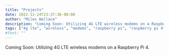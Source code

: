 ```yaml
---
title: "Projects"
date: 2022-12-24T23:37:36-08:00
author: "Miles Wallace"
description: "Coming Soon: Utilizing 4G LTE wireless modems on a Raspberry Pi 4."
tags: ["4g lte", "wireless", "modems", "raspberry pi", "raspberry pi 4"]
#font: ""
---
```


Coming Soon: Utilizing 4G LTE wireless modems on a Raspberry Pi 4.